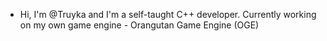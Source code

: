 - Hi, I'm @Truyka and I'm a self-taught C++ developer. Currently working on my own game engine - Orangutan Game Engine (OGE)
